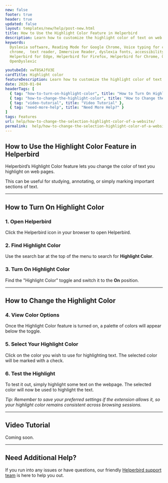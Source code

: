 ```yaml
---
new: false
footer: true
header: true
updated: false
layout: templates/new/help/post-new.html
title: How to Use the Highlight Color Feature in Helperbird
description: Learn how to customize the highlight color of text on web pages using Helperbird. This guide shows you how to easily change and test your highlight color for better studying, annotating, and marking important sections.
keywords:
  Dyslexia software, Reading Mode for Google Chrome, Voice typing for chrome, Text to speech for
  chrome,  text reader, Immersive Reader, dyslexia fonts, accessibility software, dyslexia software,
  Helperbird for Edge, Helperbird for Firefox, Helperbird for Chrome, Opendyslexic for Chrome,
  OpenDyslexic

youtubeId: vwT8SAJfU3E
cardTitle: Highlight color
featureDescription: Learn how to customize the highlight color of text on web pages using Helperbird. This guide shows you how to easily change and test your highlight color for better studying, annotating, and marking important sections.
date: 2020-01-04
headerTags: [
  { tag: "how-to-turn-on-highlight-color", title: "How to Turn On Highlight Color" },
  { tag: "how-to-change-the-highlight-color", title: "How to Change the Highlight Color" },
  { tag: "video-tutorial", title: "Video Tutorial" },
  { tag: "need-more-help", title: "Need More Help?" }
]
tags: Features
url: help/how-to-change-the-selection-highlight-color-of-a-website/
permalink:  help/how-to-change-the-selection-highlight-color-of-a-website/
---
```







## How to Use the Highlight Color Feature in Helperbird

Helperbird’s Highlight Color feature lets you change the color of text you highlight on web pages. 

This can be useful for studying, annotating, or simply marking important sections of text.

---

## How to Turn On Highlight Color

### 1. Open Helperbird

Click the Helperbird icon in your browser to open Helperbird.

### 2. Find Highlight Color

Use the search bar at the top of the menu to search for **Highlight Color**.

### 3. Turn On Highlight Color

Find the "Highlight Color" toggle and switch it to the **On** position.

---

## How to Change the Highlight Color

### 4. View Color Options

Once the Highlight Color feature is turned on, a palette of colors will appear below the toggle.

### 5. Select Your Highlight Color

Click on the color you wish to use for highlighting text. The selected color will be marked with a check.

### 6. Test the Highlight

To test it out, simply highlight some text on the webpage. The selected color will now be used to highlight the text.

*Tip: Remember to save your preferred settings if the extension allows it, so your highlight color remains consistent across browsing sessions.*

---

## Video Tutorial

Coming soon.

---


## Need Additional Help?

If you run into any issues or have questions, our friendly [Helperbird support team](/support/) is here to help you out.

